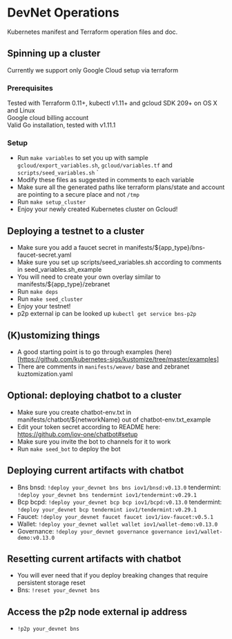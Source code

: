 # DevNet Operations
Kubernetes manifest and Terraform operation files and doc.

## Spinning up a cluster
Currently we support only Google Cloud setup via terraform

### Prerequisites
Tested with Terraform 0.11+, kubectl v1.11+ and gcloud SDK 209+ on OS X and Linux  
Google cloud billing account  
Valid Go installation, tested with v1.11.1  

### Setup
* Run `make variables` to set you up with sample `gcloud/export_variables.sh`, `gcloud/variables.tf` and `scripts/seed_variables.sh`
`
* Modify these files as suggested in comments to each variable  
* Make sure all the generated paths like terraform plans/state and account are pointing to a secure place and not `/tmp`  
* Run `make setup_cluster`
* Enjoy your newly created Kubernetes cluster on Gcloud!

## Deploying a testnet to a cluster
* Make sure you add a faucet secret in manifests/${app_type}/bns-faucet-secret.yaml
* Make sure you set up scripts/seed_variables.sh according to comments in seed_variables.sh_example
* You will need to create your own overlay similar to manifests/${app_type}/zebranet
* Run `make deps`
* Run `make seed_cluster`
* Enjoy your testnet!
* p2p external ip can be looked up `kubectl get service bns-p2p`

## (K)ustomizing things
* A good starting point is to go through examples (here)[https://github.com/kubernetes-sigs/kustomize/tree/master/examples]
* There are comments in `manifests/weave/` base and zebranet kuztomization.yaml

## Optional: deploying chatbot to a cluster
* Make sure you create chatbot-env.txt in manifests/chatbot/${networkName} out of chatbot-env.txt_example
* Edit your token secret according to README here: https://github.com/iov-one/chatbot#setup
* Make sure you invite the bot to channels for it to work
* Run `make seed_bot` to deploy the bot

## Deploying current artifacts with chatbot
* Bns bnsd: `!deploy your_devnet bns bns iov1/bnsd:v0.13.0` tendermint: `!deploy your_devnet bns tendermint iov1/tendermint:v0.29.1`
* Bcp bcpd: `!deploy your_devnet bcp bcp iov1/bcpd:v0.13.0` tendermint: `!deploy your_devnet bcp tendermint iov1/tendermint:v0.29.1`
* Faucet: `!deploy your_devnet faucet faucet iov1/iov-faucet:v0.5.1` 
* Wallet: `!deploy your_devnet wallet wallet iov1/wallet-demo:v0.13.0`
* Governance: `!deploy your_devnet governance governance iov1/wallet-demo:v0.13.0`

## Resetting current artifacts with chatbot
* You will ever need that if you deploy breaking changes that require persistent storage reset
* Bns: `!reset your_devnet bns`

## Access the p2p node external ip address
* `!p2p your_devnet bns`
